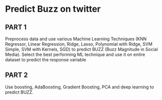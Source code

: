 # Predict Buzz on twitter
## PART 1
Preprocess data and use various Machine Learning Techniques (KNN Regressor, Linear Regression, Ridge, Lasso, Polynomial with Ridge, SVM Simple, SVM with Kernels, SGD) to predict BUZZ (Buzz Magnitude in Social Media). Select the best performing ML technique and use it on entire dataset to predict the response variable 
## PART 2
Use boosting, AdaBoosting, Gradient Boosting, PCA and deep learning to predict BUZZ.
